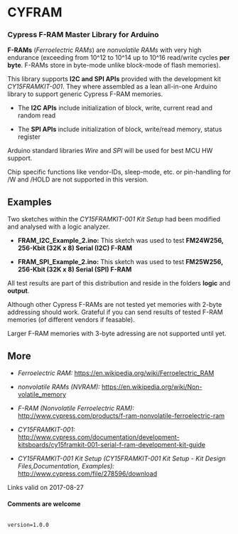 
# CYFRAM

### Cypress F-RAM Master Library for Arduino

**F-RAMs** (*Ferroelectric RAMs*) are *nonvolatile RAMs* with very high endurance (exceeding from 10^12 to 10^14 up to 10^16 read/write cycles **per byte**. F-RAMs store in byte-mode unlike block-mode of flash memories).

This library supports **I2C and SPI APIs** provided with the development kit *CY15FRAMKIT-001*. They where assembled as a lean all-in-one Arduino library to support generic Cypress F-RAM memories.

- The **I2C APIs** include initialization of block, write, current read and random read

- The **SPI APIs** include initialization of block, write/read memory, status register

Arduino standard libraries *Wire* and *SPI*  will be used for best MCU HW support.

Chip specific functions like vendor-IDs, sleep-mode, etc. or pin-handling for /W and /HOLD are not supported in this version. 


## Examples 

Two sketches within the *CY15FRAMKIT-001 Kit Setup* had been modified and analysed with a logic analyzer. 

- **FRAM_I2C_Example_2.ino:** This sketch was used to test **FM24W256, 256-Kbit (32K x 8) Serial (I2C) F-RAM**

- **FRAM_SPI_Example_2.ino:** This sketch was used to test **FM25W256, 256-Kbit (32K x 8) Serial (SPI) F-RAM**

All test results are part of this distribution and reside in the folders **logic** and **output**. 

Although other Cypress F-RAMs are not tested yet memories with 2-byte addressing should work. Grateful if you can send results of tested F-RAM memories (of different vendors if feasable).

Larger F-RAM memories with 3-byte adressing are not supported until yet.  

## More

- *Ferroelectric RAM:* https://en.wikipedia.org/wiki/Ferroelectric_RAM

- *nonvolatile RAMs (NVRAM):* https://en.wikipedia.org/wiki/Non-volatile_memory

- *F-RAM (Nonvolatile Ferroelectric RAM):* http://www.cypress.com/products/f-ram-nonvolatile-ferroelectric-ram

- *CY15FRAMKIT-001:* 
http://www.cypress.com/documentation/development-kitsboards/cy15framkit-001-serial-f-ram-development-kit-guide

- *CY15FRAMKIT-001 Kit Setup (CY15FRAMKIT-001 Kit Setup - Kit Design Files,Documentation, Examples):*
http://www.cypress.com/file/278596/download

Links valid on 2017-08-27

#### Comments are welcome
 
<code> 
version=1.0.0
</code>

